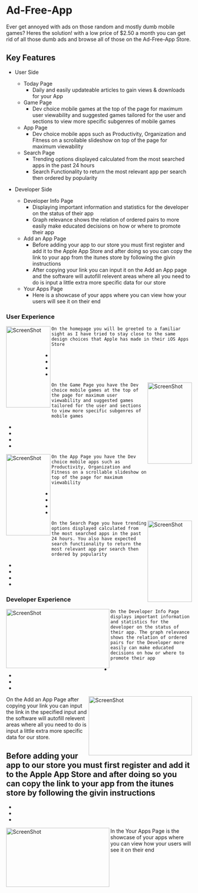 # Ad-Free-App #
Ever get annoyed with ads on those random and mostly dumb mobile games? 
Heres the solution! with a low price of $2.50 a month you can get rid of all those dumb ads and browse all of those on the
Ad-Free-App Store. 

## Key Features ##
* User Side
    * Today Page 
        * Daily and easily updateable articles to gain views & downloads for your App
    * Game Page 
        * Dev choice mobile games at the top of the page for maximum user viewability and suggested games tailored for the user and sections to view more specific subgenres of mobile games
    * App Page
        * Dev choice mobile apps such as Productivity, Organization and Fitness on a scrollable slideshow on top of the page for maximum viewability
    * Search Page 
        * Trending options displayed calculated from the most searched apps in the past 24 hours
        * Search Functionality to return the most relevant app per search then ordered by popularity

* Developer Side
    * Developer Info Page
        * Displaying important information and statistics for the developer on the status of their app
        * Graph relevance shows the relation of ordered pairs to more easily make educated decisions on how or where to promote their app
    * Add an App Page
        * Before adding your app to our store you must first register and add it to the Apple App Store and after doing so you can copy the link to your app from the itunes store by following the givin instructions 
        * After copying your link you can input it on the Add an App page and the software will autofill relevent areas where all you need to do is input a little extra more specific data for our store
    * Your Apps Page 
        * Here is a showcase of your apps where you can view how your users will see it on their end

### User Experience ### 

<img alt="ScreenShot" align="left" width="120" height="220" src="https://user-images.githubusercontent.com/25380057/51002275-0465d580-14f0-11e9-9120-55e32d249c21.png" >

    On the homepage you will be greeted to a familiar sight as I have tried to stay close to the same design choices that Apple has made in their iOS Apps Store 
-
-
-
-

<img alt="ScreenShot" align="right" width="120" height="220" src="https://user-images.githubusercontent.com/25380057/51003686-01211880-14f5-11e9-946b-d1911215dfbe.png" >

    On the Game Page you have the Dev choice mobile games at the top of the page for maximum user viewability and suggested games tailored for the user and sections to view more specific subgenres of mobile games
-
-
-
-

<img alt="ScreenShot" align="left" width="120" height="220" src="https://user-images.githubusercontent.com/25380057/51003727-21e96e00-14f5-11e9-955e-87518cd48967.png" >

    On the App Page you have the Dev choice mobile apps such as Productivity, Organization and Fitness on a scrollable slideshow on top of the page for maximum viewability
-
-
-
-

<img alt="ScreenShot" align="right" width="120" height="220" src="https://user-images.githubusercontent.com/25380057/51003772-49403b00-14f5-11e9-95c2-21df93747ec1.png" >

    On the Search Page you have trending options displayed calculated from the most searched apps in the past 24 hours. You also have expected search functionality to return the most relevant app per search then ordered by popularity
-
-
-
-

### Developer Experience ### 
<img alt="ScreenShot" align="left" width="280" height="160" src="https://user-images.githubusercontent.com/25380057/51003984-09c61e80-14f6-11e9-8a19-dab5d26178bb.png" >

    On the Developer Info Page displays important information and statistics for the developer on the status of their app. The graph relevance shows the relation of ordered pairs for the Developer more easily can make educated decisions on how or where to promote their app
-
-
-
-

<img alt="ScreenShot" align="right" width="280" height="160" src="https://user-images.githubusercontent.com/25380057/51004264-16974200-14f7-11e9-9c31-67be074348fa.png" >

On the Add an App Page after copying your link you can input the link in the specified input and the software will autofill relevent areas where all you need to do is input a little extra more specific data for our store.

Before adding your app to our store you must first register and add it to the Apple App Store and after doing so you can copy the link to your app from the itunes store by following the givin instructions 
-
-
-
-

<img alt="ScreenShot" align="left" width="280" height="160" src="https://user-images.githubusercontent.com/25380057/51004331-61b15500-14f7-11e9-9ed3-927a79eab6a9.png" >

In the Your Apps Page is the showcase of your apps where you can view how your users will see it on their end